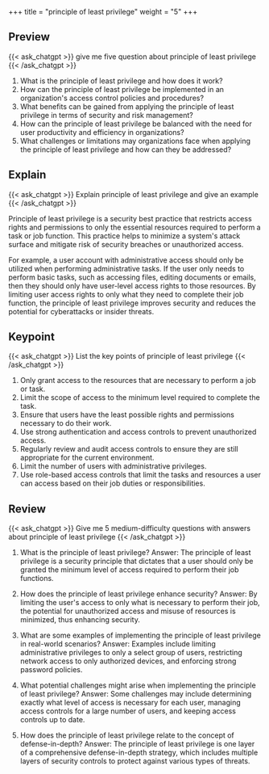 +++
title = "principle of least privilege"
weight = "5"
+++
## Preview
{{< ask_chatgpt >}}
give me five question about principle of least privilege
{{< /ask_chatgpt >}}

1. What is the principle of least privilege and how does it work?
2. How can the principle of least privilege be implemented in an organization's access control policies and procedures?
3. What benefits can be gained from applying the principle of least privilege in terms of security and risk management?
4. How can the principle of least privilege be balanced with the need for user productivity and efficiency in organizations?
5. What challenges or limitations may organizations face when applying the principle of least privilege and how can they be addressed?   

## Explain
{{< ask_chatgpt >}}
Explain principle of least privilege and give an example
{{< /ask_chatgpt >}}

Principle of least privilege is a security best practice that restricts access rights and permissions to only the essential resources required to perform a task or job function. This practice helps to minimize a system's attack surface and mitigate risk of security breaches or unauthorized access.

For example, a user account with administrative access should only be utilized when performing administrative tasks. If the user only needs to perform basic tasks, such as accessing files, editing documents or emails, then they should only have user-level access rights to those resources. By limiting user access rights to only what they need to complete their job function, the principle of least privilege improves security and reduces the potential for cyberattacks or insider threats.   

## Keypoint
{{< ask_chatgpt >}}
List the key points of principle of least privilege
{{< /ask_chatgpt >}}

1. Only grant access to the resources that are necessary to perform a job or task.
2. Limit the scope of access to the minimum level required to complete the task.
3. Ensure that users have the least possible rights and permissions necessary to do their work.
4. Use strong authentication and access controls to prevent unauthorized access.
5. Regularly review and audit access controls to ensure they are still appropriate for the current environment.
6. Limit the number of users with administrative privileges.
7. Use role-based access controls that limit the tasks and resources a user can access based on their job duties or responsibilities.   

## Review
{{< ask_chatgpt >}}
Give me 5 medium-difficulty questions with answers about principle of least privilege
{{< /ask_chatgpt >}}

1. What is the principle of least privilege?
Answer: The principle of least privilege is a security principle that dictates that a user should only be granted the minimum level of access required to perform their job functions.

2. How does the principle of least privilege enhance security?
Answer: By limiting the user's access to only what is necessary to perform their job, the potential for unauthorized access and misuse of resources is minimized, thus enhancing security.

3. What are some examples of implementing the principle of least privilege in real-world scenarios?
Answer: Examples include limiting administrative privileges to only a select group of users, restricting network access to only authorized devices, and enforcing strong password policies.

4. What potential challenges might arise when implementing the principle of least privilege?
Answer: Some challenges may include determining exactly what level of access is necessary for each user, managing access controls for a large number of users, and keeping access controls up to date.

5. How does the principle of least privilege relate to the concept of defense-in-depth?
Answer: The principle of least privilege is one layer of a comprehensive defense-in-depth strategy, which includes multiple layers of security controls to protect against various types of threats.   


